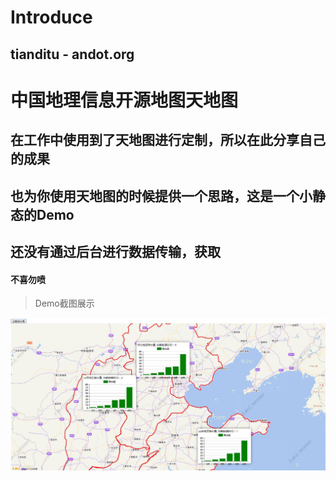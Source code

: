 # Introduce 

## tianditu - andot.org

# 中国地理信息开源地图天地图

## 在工作中使用到了天地图进行定制，所以在此分享自己的成果

## 也为你使用天地图的时候提供一个思路，这是一个小静态的Demo

## 还没有通过后台进行数据传输，获取

#### 不喜勿喷

>Demo截图展示

![image](https://github.com/andotorg/tianditu/blob/master/mapasy.jpg)
